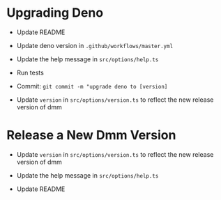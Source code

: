 # Upgrading Deno

* Update README

* Update deno version in `.github/workflows/master.yml`

* Update the help message in `src/options/help.ts`

* Run tests

* Commit: `git commit -m "upgrade deno to [version]`

* Update `version` in `src/options/version.ts` to reflect the new release version of dmm

# Release a New Dmm Version

* Update `version` in `src/options/version.ts` to reflect the new release version of dmm

* Update the help message in `src/options/help.ts`

* Update README